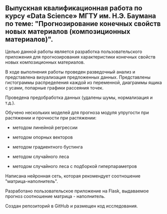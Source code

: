 ## Выпускная квалификационная работа по курсу «Data Science» МГТУ им. Н.Э. Баумана по теме: "Прогнозирование конечных свойств новых материалов (композиционных материалов)".

Целью данной работы является разработка пользовательского приложения для прогнозирования характеристики конечных свойств новых композиционных материалов.

В ходе выполнения работы проведен разведочный анализ и представлена визуализация предложенных данных. Представлены гистограммы распределения каждой из переменной, диаграммы ящика с усами, попарные графики рассеяния точек.

Проведена предобработка данных (удалены шумы, нормализация и т.д.).

Обучено нескольких моделей для прогноза модуля упругости при растяжении и прочности при растяжении:

- методом линейной регрессии

- методом опорных векторов

- методом градиентного бустинга

- методом случайного леса

- методом случайного леса с подборкой гиперпараметров

Написана нейронная сеть, которая рекомендует соотношение "матрица-наполнитель".

Разработано пользовательское приложение на Flask, выдаваемое прогноз соотношение матрица - наполнитель.

Создан репозиторий в GitHub и размещен код исследования.

